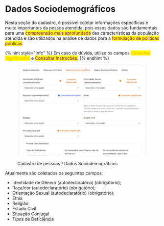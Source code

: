 # Dados Sociodemográficos

Nesta seção do cadastro, é possível coletar informações específicas e muito importantes da pessoa atendida, pois esses dados são fundamentais para uma <mark style="color:purple;">compreensão mais aprofundada</mark> das características da população atendida e são utilizados na análise de dados para a <mark style="color:purple;">formulação de políticas públicas</mark>.

{% hint style="info" %}
Em caso de dúvida, utilize os campos <mark style="color:orange;">Consultar Significados</mark> e <mark style="color:purple;">Consultar Instruções.</mark>
{% endhint %}

<figure><img src="../../.gitbook/assets/image (1) (1) (1) (1).png" alt=""><figcaption><p>Cadastro de pessoas / Dados Sociodemográficos</p></figcaption></figure>

Atualmente são coletados os seguintes campos:

* Identidade de Gênero (autodeclaratório) (obrigatório);
* Raça/cor (autodeclaratório) (obrigatório);
* Orientação Sexual (autodeclaratório) (obrigatório);
* Etnia
* Religião
* Estado Civil
* Situação Conjugal
* Tipos de Deficiência
